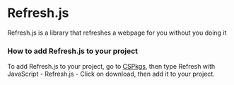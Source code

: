 <h1>Refresh.js</h1>
Refresh.js is a library that refreshes a webpage for you without you doing it 
<h3>How to add Refresh.js to your project</h3>
To add Refresh.js to your project, go to <a href="https://cspkgs.calvins2.repl.co/pkg/js/refresh_with_js/refresh_js/refresh.min.js">CSPkgs</a>, then type Refresh with JavaScript - Refresh.js - Click on download, then add it to your project.
